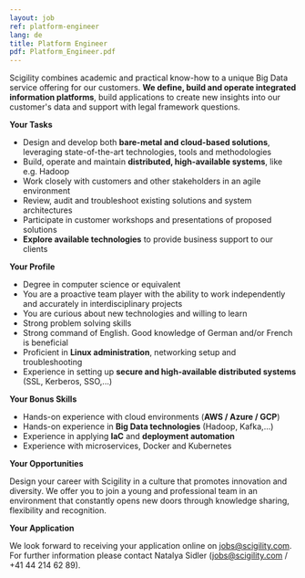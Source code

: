 ```yaml
---
layout: job
ref: platform-engineer
lang: de
title: Platform Engineer
pdf: Platform_Engineer.pdf
---
```


Scigility combines academic and practical know-how to a unique Big Data service offering for our customers. **We define, build and operate integrated information platforms**, build applications to create new insights into our customer's data and support with legal framework questions.

<b>Your Tasks</b>

* Design and develop both **bare-metal and cloud-based solutions**, leveraging state-of-the-art technologies, tools and methodologies
* Build, operate and maintain **distributed, high-available systems**, like e.g. Hadoop
* Work closely with customers and other stakeholders in an agile environment
* Review, audit and troubleshoot existing solutions and system architectures
* Participate in customer workshops and presentations of proposed solutions
* **Explore available technologies** to provide business support to our clients

<b>Your Profile</b>

* Degree in computer science or equivalent
* You are a proactive team player with the ability to work independently and accurately in interdisciplinary projects
* You are curious about new technologies and willing to learn
* Strong problem solving skills
* Strong command of English. Good knowledge of German and/or French is beneficial
* Proficient in **Linux administration**, networking setup and troubleshooting
* Experience in setting up **secure and high-available distributed systems** (SSL, Kerberos, SSO,...)

<b>Your Bonus Skills</b>

* Hands-on experience with cloud environments (**AWS / Azure / GCP**)
* Hands-on experience in **Big Data technologies** (Hadoop, Kafka,...)
* Experience in applying **IaC** and **deployment automation**
* Experience with microservices, Docker and Kubernetes

<b>Your Opportunities</b>

Design your career with Scigility in a culture that promotes innovation and diversity. We offer you to join a young and professional team in an environment that constantly opens new doors through knowledge sharing, flexibility and recognition.

<b>Your Application</b>

We look forward to receiving your application online on jobs@scigility.com. For further information please contact Natalya Sidler (jobs@scigility.com / +41 44 214 62 89).
